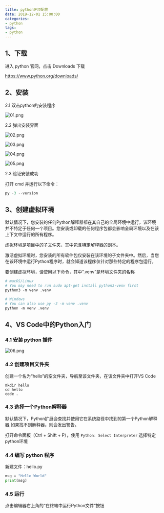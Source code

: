 ```yaml
---
title: python环境配置
date: 2019-12-01 15:00:00
categories:
- python
tags:
- python
---
```


## 1、下载

进入 python 官网，点击 Downloads 下载

<https://www.python.org/downloads/>

<!-- more -->

## 2、安装

2.1 双击python的安装程序

![01.png](https://photo.woilanlan.top/blog/img/2019/12/01/01.png)

2.2 弹出安装界面

![02.png](https://photo.woilanlan.top/blog/img/2019/12/01/02.png)

![03.png](https://photo.woilanlan.top/blog/img/2019/12/01/03.png)

![04.png](https://photo.woilanlan.top/blog/img/2019/12/01/04.png)

![05.png](https://photo.woilanlan.top/blog/img/2019/12/01/05.png)

2.3 验证安装成功

打开 cmd 并运行以下命令：

```py
py -3 --version
```

## 3、创建虚拟环境

默认情况下，您安装的任何Python解释器都在其自己的全局环境中运行，该环境并不特定于任何一个项目。您安装或卸载的任何程序包都会影响全局环境以及在该上下文中运行的所有程序。

虚拟环境是项目中的子文件夹，其中包含特定解释器的副本。

激活虚拟环境时，您安装的所有软件包仅安装在该环境的子文件夹中。然后，当您在该环境中运行Python程序时，就会知道该程序仅针对那些特定的程序包运行。

要创建虚拟环境，请使用以下命令，其中“.venv”是环境文件夹的名称

```py
# macOS/Linux
# You may need to run sudo apt-get install python3-venv first
python3 -m venv .venv

# Windows
# You can also use py -3 -m venv .venv
python -m venv .venv
```

## 4、VS Code中的Python入门

### 4.1 安装 python 插件

![06.png](https://photo.woilanlan.top/blog/img/2019/12/01/06.png)

### 4.2 创建项目文件夹

创建一个名为“hello”的空文件夹，导航至该文件夹，在该文件夹中打开VS Code

```log
mkdir hello
cd hello
code .
```

### 4.3 选择一个Python解释器

默认情况下，Python扩展会查找并使用它在系统路径中找到的第一个Python解释器,如果找不到解释器，则会发出警告。

打开命令面板（Ctrl + Shift + P），使用 ```Python: Select Interpreter``` 选择特定python环境

### 4.4 编写 python 程序

新建文件：hello.py

```py
msg = "Hello World"
print(msg)
```

### 4.5 运行

点击编辑器右上角的“在终端中运行Python文件”按钮
